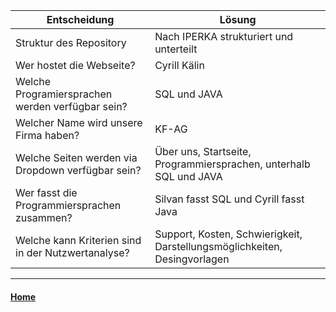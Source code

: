 | Entscheidung| Lösung | 
|---|---|
|Struktur des Repository | Nach IPERKA strukturiert und unterteilt| 
| Wer hostet die Webseite? | Cyrill Kälin| 
| Welche Programiersprachen werden verfügbar sein? | SQL und JAVA | 
| Welcher Name wird unsere Firma haben? | KF-AG| 
| Welche Seiten werden via Dropdown verfügbar sein? | Über uns, Startseite, Programmiersprachen, unterhalb SQL und JAVA | 
| Wer fasst die Programmiersprachen zusammen? | Silvan fasst SQL und Cyrill fasst Java| 
| Welche kann Kriterien sind in der Nutzwertanalyse? | Support, Kosten, Schwierigkeit, Darstellungsmöglichkeiten, Desingvorlagen | 
---
#### [Home](/../..)